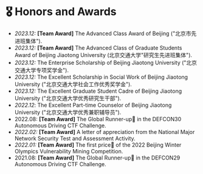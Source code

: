 <span class='anchor' id='Honors-and-Awards'></span>

# 🎖 Honors and Awards

- *2023.12:* **[Team Award]** The Advanced Class Award of Beijing ("北京市先进班集体").
- *2023.12:* **[Team Award]** The Advanced Class of Graduate Students Award of Beijing Jiaotong University (北京交通大学"研究生先进班集体").
- *2023.12:* The Enterprise Scholarship of Beijing Jiaotong University ("北京交通大学专项奖学金").
- *2023.12:* The Excellent Scholarship in Social Work of Beijing Jiaotong University ("北京交通大学社会工作优秀奖学金").
- *2023.12:* The Excellent Graduate Student Cadre of Beijing Jiaotong University ("北京交通大学优秀研究生干部").
- *2022.12*: The Excellent Part-time Counselor of Beijing Jiaotong University ("北京交通大学优秀兼职辅导员").
- 2022.08: **[Team Award]** The Global Runner-up🥈 in the DEFCON30 Autonomous Driving CTF Challenge. 
- *2022.02:* **[Team Award]** A letter of appreciation from the National Major Network Security Test and Assessment Activity.
- *2022.01:* **[Team Award]** The first price🏅 of the 2022 Beijing Winter Olympics Vulnerability Mining Competition.
- 2021.08: **[Team Award]** The Global Runner-up🥈 in the DEFCON29 Autonomous Driving CTF Challenge.